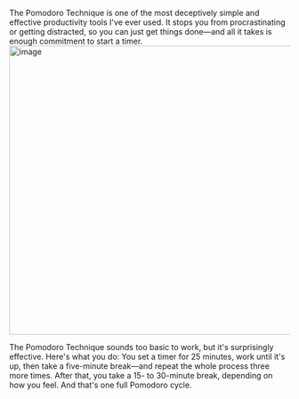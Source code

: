 The Pomodoro Technique is one of the most deceptively simple and effective productivity tools I've ever used. It stops you from procrastinating or getting distracted, so you can just get things done—and all it takes is enough commitment to start a timer.
<img width="520" alt="image" src="https://github.com/SerikMeiirbek/pomodoro-start-updated/assets/33642388/16ffa611-702f-4a75-b281-8cd835e76f8f">

The Pomodoro Technique sounds too basic to work, but it's surprisingly effective. Here's what you do: You set a timer for 25 minutes, work until it's up, then take a five-minute break—and repeat the whole process three more times. After that, you take a 15- to 30-minute break, depending on how you feel. And that's one full Pomodoro cycle.
